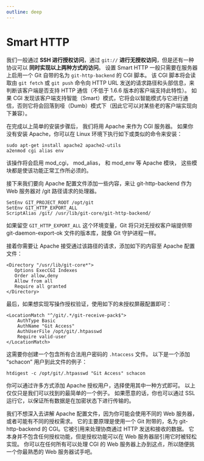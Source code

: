 ```yaml
---
outline: deep
---
```


# Smart HTTP

我们一般通过 **SSH 进行授权访问**，通过 `git://` **进行无授权访问**，但是还有一种协议可以 **同时实现以上两种方式的访问**。 设置 Smart HTTP 一般只需要在服务器上启用一个 Git 自带的名为 `git-http-backend` 的 CGI 脚本。 该 CGI 脚本将会读取由 `git fetch` 或 `git push` 命令向 HTTP URL 发送的请求路径和头部信息，来判断该客户端是否支持 HTTP 通信（不低于 1.6.6 版本的客户端支持此特性）。 如果 CGI 发现该客户端支持智能（Smart）模式，它将会以智能模式与它进行通信，否则它将会回落到哑（Dumb）模式下（因此它可以对某些老的客户端实现向下兼容）。

在完成以上简单的安装步骤后， 我们将用 Apache 来作为 CGI 服务器。 如果你没有安装 Apache，你可以在 Linux 环境下执行如下或类似的命令来安装：

```
sudo apt-get install apache2 apache2-utils
a2enmod cgi alias env
```

该操作将会启用 mod_cgi， mod_alias， 和 mod_env 等 Apache 模块， 这些模块都是使该功能正常工作所必须的。

接下来我们要向 Apache 配置文件添加一些内容，来让 git-http-backend 作为 Web 服务器对 /git 路径请求的处理器。

```
SetEnv GIT_PROJECT_ROOT /opt/git
SetEnv GIT_HTTP_EXPORT_ALL
ScriptAlias /git/ /usr/lib/git-core/git-http-backend/
```

如果留空 `GIT_HTTP_EXPORT_ALL` 这个环境变量，Git 将只对无授权客户端提供带 git-daemon-export-ok 文件的版本库，就像 Git 守护进程一样。

接着你需要让 Apache 接受通过该路径的请求，添加如下的内容至 Apache 配置文件：

```
<Directory "/usr/lib/git-core*">
   Options ExecCGI Indexes
   Order allow,deny
   Allow from all
   Require all granted
</Directory>
```

最后，如果想实现写操作授权验证，使用如下的未授权屏蔽配置即可：

```
<LocationMatch "^/git/.*/git-receive-pack$">
    AuthType Basic
    AuthName "Git Access"
    AuthUserFile /opt/git/.htpasswd
    Require valid-user
</LocationMatch>
```

这需要你创建一个包含所有合法用户密码的 `.htaccess` 文件。 以下是一个添加 “schacon” 用户到此文件的例子：

```
htdigest -c /opt/git/.htpasswd "Git Access" schacon
```

你可以通过许多方式添加 Apache 授权用户，选择使用其中一种方式即可。 以上仅仅只是我们可以找到的最简单的一个例子。 如果愿意的话，你也可以通过 SSL 运行它，以保证所有数据是在加密状态下进行传输的。

我们不想深入去讲解 Apache 配置文件，因为你可能会使用不同的 Web 服务器，或者可能有不同的授权需求。 它的主要原理是使用一个 Git 附带的，名为 git-http-backend 的 CGI。它被引用来处理协商通过 HTTP 发送和接收的数据。 它本身并不包含任何授权功能，但是授权功能可以在 Web 服务器层引用它时被轻松实现。 你可以在任何所有可以处理 CGI 的 Web 服务器上办到这点，所以随便挑一个你最熟悉的 Web 服务器试手吧。
